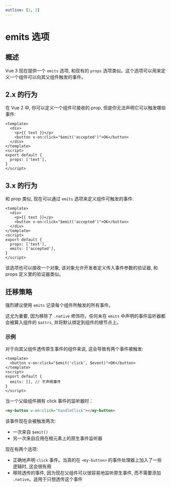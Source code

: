 ```yaml
---
outline: [1, 2]
---
```


# emits 选项

## 概述

Vue 3 现在提供一个 `emits` 选项, 和现有的 `props` 选项类似。这个选项可以用来定义一个组件可以向其父组件触发的事件。

## 2.x 的行为

在 Vue 2 中, 你可以定义一个组件可接收的 prop, 但是你无法声明它可以触发哪些事件:

```vue
<template>
  <div>
    <p>{{ text }}</p>
    <button v-on:click="$emit('accepted')">OK</button>
  </div>
</template>
<script>
export default {
  props: ['text'],
}
</script>
```

## 3.x 的行为

和 prop 类似, 现在可以通过 `emits` 选项来定义组件可触发的事件:

```vue
<template>
  <div>
    <p>{{ text }}</p>
    <button v-on:click="$emit('accepted')">OK</button>
  </div>
</template>
<script>
export default {
  props: ['text'],
  emits: ['accepted'],
}
</script>
```

该选项也可以接收一个对象, 该对象允许开发者定义传入事件参数的验证器, 和 props 定义里的验证器类似。

## 迁移策略

强烈建议使用 `emits` 记录每个组件所触发的所有事件。

这尤为重要, 因为移除了 `.native` 修饰符。任何未在 `emits` 中声明的事件监听器都会被算入组件的 `$attrs`, 并将默认绑定到组件的根节点上。

### 示例

对于向其父组件透传原生事件的组件来说, 这会导致有两个事件被触发:

```vue
<template>
  <button v-on:click="$emit('click', $event)">OK</button>
</template>
<script>
export default {
  emits: [], // 不声明事件
}
</script>
```

当一个父级组件拥有 click 事件的监听器时：

```html
<my-button v-on:click="handleClick"></my-button>
```

该事件现在会被触发两次:

- 一次来自 `$emit()`
- 另一次来自应用在根元素上的原生事件监听器

现在有两个选项:

- 正确地声明 `click` 事件。当真的在 `<my-button>` 的事件处理器上加入了一些逻辑时, 这会很有用
- 移除透传的事件, 因为现在父组件可以很容易地监听原生事件, 而不需要添加 `.native`。适用于只想透传这个事件
